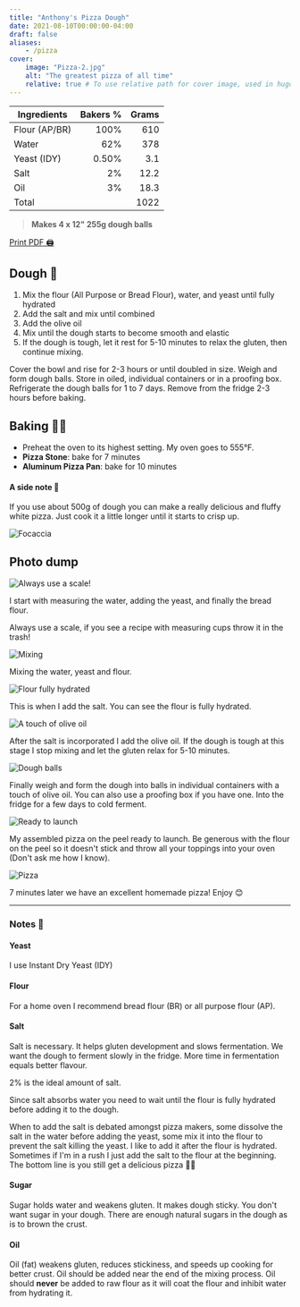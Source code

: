 ```yaml
---
title: "Anthony's Pizza Dough"
date: 2021-08-10T00:00:00-04:00
draft: false
aliases:
    - /pizza
cover:
    image: "Pizza-2.jpg"
    alt: "The greatest pizza of all time"
    relative: true # To use relative path for cover image, used in hugo Page-bundles
---
```


| Ingredients   | Bakers % | Grams |
| ------------- | -------: | ----: |
| Flour (AP/BR) | 100%     | 610   |
| Water         | 62%      | 378   |
| Yeast (IDY)   | 0.50%    | 3.1   |
| Salt          | 2%       | 12.2  |
| Oil           | 3%       | 18.3  |
| Total         |          | 1022  |

>**Makes 4 x 12" 255g dough balls**

[Print PDF 🖨️](pizza.pdf)

## Dough 🍕

1. Mix the flour (All Purpose or Bread Flour), water, and yeast until fully hydrated
2. Add the salt and mix until combined
3. Add the olive oil
4. Mix until the dough starts to become smooth and elastic
5. If the dough is tough, let it rest for 5-10 minutes to relax the gluten, then continue mixing.

Cover the bowl and rise for 2-3 hours or until doubled in size. Weigh and form dough balls. Store in oiled, individual containers or in a proofing box. Refrigerate the dough balls for 1 to 7 days. Remove from the fridge 2-3 hours before baking.

## Baking 👨‍🍳

* Preheat the oven to its highest setting. My oven goes to 555°F.
* **Pizza Stone**: bake for 7 minutes
* **Aluminum Pizza Pan**: bake for 10 minutes

#### A side note 📝

If you use about 500g of dough you can make a really delicious and fluffy white pizza. Just cook it a little longer until it starts to crisp up.

![Focaccia](focaccia-min.jpg)

## Photo dump

![Always use a scale!](Pizza-3.jpg)

I start with measuring the water, adding the yeast, and finally the bread flour.

Always use a scale, if you see a recipe with measuring cups throw it in the trash! 
 
![Mixing](Pizza-4.jpg)

Mixing the water, yeast and flour.

![Flour fully hydrated](Pizza-5.jpg)

This is when I add the salt. You can see the flour is fully hydrated.

![A touch of olive oil](Pizza-6.jpg)

After the salt is incorporated I add the olive oil. If the dough is tough at this stage I stop mixing and let the gluten relax for 5-10 minutes.

![Dough balls](Pizza-7.jpg)

Finally weigh and form the dough into balls in individual containers with a touch of olive oil. You can also use a proofing box if you have one. Into the fridge for a few days to cold ferment.

![Ready to launch](Pizza-1.jpg)

My assembled pizza on the peel ready to launch. Be generous with the flour on the peel so it doesn't stick and throw all your toppings into your oven (Don't ask me how I know).

![Pizza](Pizza-2.jpg)

7 minutes later we have an excellent homemade pizza! Enjoy 😊

---

### Notes 📝

#### Yeast

I use Instant Dry Yeast (IDY)

#### Flour

For a home oven I recommend bread flour (BR) or all purpose flour (AP).   

#### Salt

Salt is necessary. It helps gluten development and slows fermentation. We want the dough to ferment slowly in the fridge. More time in fermentation equals better flavour.

2% is the ideal amount of salt.

Since salt absorbs water you need to wait until the flour is fully hydrated before adding it to the dough.

When to add the salt is debated amongst pizza makers, some dissolve the salt in the water before adding the yeast, some mix it into the flour to prevent the salt killing the yeast. I like to add it after the flour is hydrated. Sometimes if I'm in a rush I just add the salt to the flour at the beginning. The bottom line is you still get a delicious pizza 🤷‍♂️

#### Sugar

Sugar holds water and weakens gluten. It makes dough sticky. You don't want sugar in your dough. There are enough natural sugars in the dough as is to brown the crust.

#### Oil

Oil (fat) weakens gluten, reduces stickiness, and speeds up cooking for better crust. Oil should be added near the end of the mixing process. Oil should **never** be added to raw flour as it will coat the flour and inhibit water from hydrating it. 

